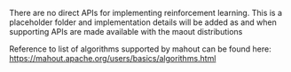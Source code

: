 There are no direct APIs for implementing reinforcement learning. This is a placeholder folder and implementation details will be added as and when supporting APIs are made available with the maout distributions

Reference to list of algorithms supported by mahout can be found here:
https://mahout.apache.org/users/basics/algorithms.html
